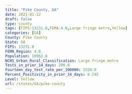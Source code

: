 ```yaml
---
title: "Pike County, GA"
date: 2021-01-12
draft: false
type: county
tags: [FIPS:13231.0,FEMA:4.0,Large fringe metro,Yellow]
categories: [GA]
County: Pike County
State: GA
FIPS: 13231.0
FEMA_Region: 4.0
Population: 18962.0
NCHS_Urban_Rural_Classification: Large fringe metro
Tests_in_prior_14_days: 290.0
Fourteen_day_test_rate_per_100000: 1529.0
Percent_Positivity_in_prior_14_days: 0.245
Level: Yellow
url: /states/GA/pike-county
---
```



